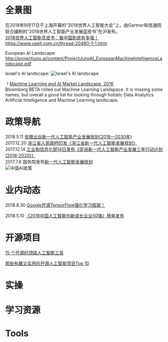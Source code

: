 
# 全景图
在2018年9月17日于上海开幕的“2018世界人工智能大会”上，由Gartner和信通院联合编制的“2018世界人工智能产业发展蓝皮书”在沪发布。<br>
[2018世界人工智能蓝皮书：看中国到底有多强！](https://yq.aliyun.com/news/323789)<br>
https://www.useit.com.cn/thread-20480-1-1.html 

European AI Landscape:<br>
http://projectjuno.ai/content/ProjectJunoAI_EuropeanMachineIntelligenceLandscape.pdf <br>

Israel's AI landscape:
![Israel's AI landscape](https://cdn-images-1.medium.com/max/2000/1*4k2bACH0ZNBy6CKwbSpxQA.png)<br>

！[Machine Learning and AI Market Landscape, 2016](https://i1.wp.com/analyticsweek.com/wp-content/uploads/2017/01/4e1d80ad-c007-4baa-99a9-915c936a5ef6-original.png?ssl=1)<br>
Bloomberg BETA rolled out Machine Learning Landspace. It is missing some names, but overall a good list for looking through holistic Data Analytics Artificial Intelligence and Machine Learning landscape.<br>

# 政策导航 
2018.5.11 [安徽出台新一代人工智能产业发展规划(2018—2030年)](http://ah.sina.com.cn/news/2018-05-29/detail-ihcffhsu7092405.shtml?from=ah_cnxh)<br>
2017.12.20 [浙江省人民政府印发《浙江省新一代人工智能发展规划》](https://baijiahao.baidu.com/s?id=1587313689131375325&wfr=spider&for=pc)<br>
2017.12.14 [工业和信息化部14日发布《促进新一代人工智能产业发展三年行动计划(2018-2020)》](http://www.qianjia.com/html/2017-12/15_281000.html)<br>
2017.7.8 国务院发布[新一代人工智能发展规划](https://baike.baidu.com/item/%E6%96%B0%E4%B8%80%E4%BB%A3%E4%BA%BA%E5%B7%A5%E6%99%BA%E8%83%BD%E5%8F%91%E5%B1%95%E8%A7%84%E5%88%92/22036716?fr=aladdin)<br>
![中国AI政策](http://yqfile.alicdn.com/th/323789/9a5f3eb6ff9bfcf3e79010918c3ec6c2.jpg)<br>


# 业内动态

2018.8.30 [Google开源TensorFlow强化学习框架！](https://github.com/google/dopamine)<br> 

2018.5.10 [《2018中国人工智能创新成长企业50强》榜单发布](http://www.ctoutiao.com/674770.html)<br>


# 开源项目

[15 个开源的顶级人工智能工具](http://www.iteye.com/news/31877)<br>

[那些有趣又实用的开源人工智能项目Top 10](http://ai.51cto.com/art/201809/582996.htm)<br>


# 实操

# 学习资源

# Tools
